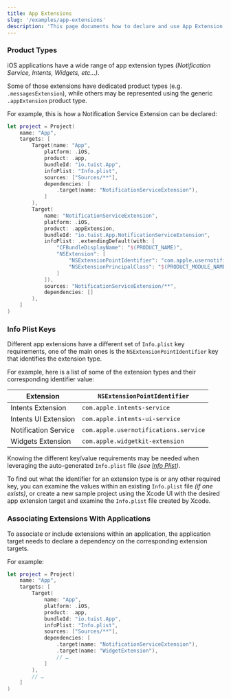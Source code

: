 ```yaml
---
title: App Extensions
slug: '/examples/app-extensions'
description: 'This page documents how to declare and use App Extension targets.'
---
```


### Product Types

iOS applications have a wide range of app extension types _(Notification Service, Intents, Widgets, etc...)_.

Some of those extensions have dedicated product types (e.g. `.messagesExtension`), while others may be represented
using the generic `.appExtension` product type.

For example, this is how a Notification Service Extension can be declared:

```swift
let project = Project(
    name: "App",
    targets: [
        Target(name: "App",
            platform: .iOS,
            product: .app,
            bundleId: "io.tuist.App",
            infoPlist: "Info.plist",
            sources: ["Sources/**"],
            dependencies: [
                .target(name: "NotificationServiceExtension"),
            ]
        ),
        Target(
            name: "NotificationServiceExtension",
            platform: .iOS,
            product: .appExtension,
            bundleId: "io.tuist.App.NotificationServiceExtension",
            infoPlist: .extendingDefault(with: [
                "CFBundleDisplayName": "$(PRODUCT_NAME)",
                "NSExtension": [
                    "NSExtensionPointIdentifier": "com.apple.usernotifications.service",
                    "NSExtensionPrincipalClass": "$(PRODUCT_MODULE_NAME).NotificationService"
                ]
            ]),
            sources: "NotificationServiceExtension/**",
            dependencies: []
        ),
    ]
)
```

### Info Plist Keys

Different app extensions have a different set of `Info.plist` key requirements, one of the main ones is the `NSExtensionPointIdentifier` key that identifies the extension type.

For example, here is a list of some of the extension types and their corresponding identifier value:

| Extension            | `NSExtensionPointIdentifier`          |
| -------------------- | ------------------------------------- |
| Intents Extension    | `com.apple.intents-service`           |
| Intents UI Extension | `com.apple.intents-ui-service`        |
| Notification Service | `com.apple.usernotifications.service` |
| Widgets Extension    | `com.apple.widgetkit-extension`       |

Knowing the different key/value requirements may be needed when leveraging the auto-generated `Info.plist` file _(see [Info Plist](manifest/api-reference.md))_.

To find out what the identifier for an extension type is or any other required key, you can examine the values within an existing `Info.plist` file _(if one exists)_,
or create a new sample project using the Xcode UI with the desired app extension target and examine the `Info.plist` file created by Xcode.

### Associating Extensions With Applications

To associate or include extensions within an application, the application target needs to declare a dependency on the corresponding extension targets.

For example:

```swift
let project = Project(
    name: "App",
    targets: [
        Target(
            name: "App",
            platform: .iOS,
            product: .app,
            bundleId: "io.tuist.App",
            infoPlist: "Info.plist",
            sources: ["Sources/**"],
            dependencies: [
                .target(name: "NotificationServiceExtension"),
                .target(name: "WidgetExtension"),
                // …
            ]
        ),
        // …
    ]
)
```
